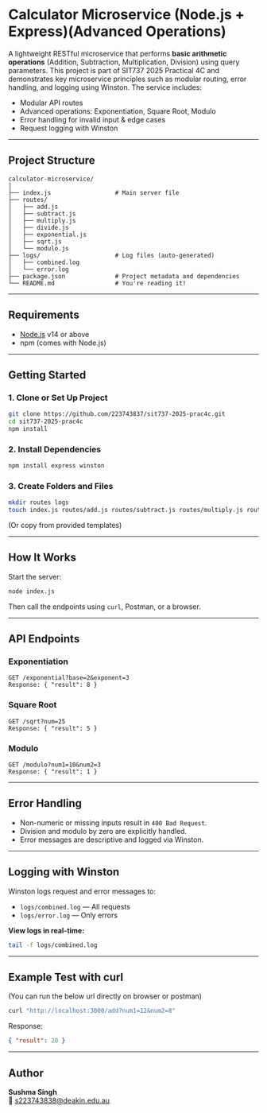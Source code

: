 # Calculator Microservice (Node.js + Express)(Advanced Operations)

A lightweight RESTful microservice that performs **basic arithmetic operations** (Addition, Subtraction, Multiplication, Division) using query parameters. This project is part of SIT737 2025 Practical 4C and demonstrates key microservice principles such as modular routing, error handling, and logging using Winston.
The service includes:

- Modular API routes 
- Advanced operations: Exponentiation, Square Root, Modulo
- Error handling for invalid input & edge cases  
- Request logging with Winston  

---

## Project Structure

```
calculator-microservice/
│
├── index.js                  # Main server file
├── routes/
│   ├── add.js
│   ├── subtract.js
│   ├── multiply.js
│   ├── divide.js
│   ├── exponential.js
│   ├── sqrt.js
│   └── modulo.js
├── logs/                     # Log files (auto-generated)
│   ├── combined.log
│   └── error.log
├── package.json              # Project metadata and dependencies
└── README.md                 # You're reading it!
```

---

## Requirements

- [Node.js](https://nodejs.org/en/) v14 or above
- npm (comes with Node.js)

---

## Getting Started

### 1. Clone or Set Up Project

```bash
git clone https://github.com/223743837/sit737-2025-prac4c.git
cd sit737-2025-prac4c
npm install
```

### 2. Install Dependencies

```bash
npm install express winston
```

### 3. Create Folders and Files

```bash
mkdir routes logs
touch index.js routes/add.js routes/subtract.js routes/multiply.js routes/divide.js
```

(Or copy from provided templates)

---

##  How It Works

Start the server:

```bash
node index.js
```

Then call the endpoints using `curl`, Postman, or a browser.

---

## API Endpoints

### Exponentiation
```
GET /exponential?base=2&exponent=3
Response: { "result": 8 }
```

###  Square Root
```
GET /sqrt?num=25
Response: { "result": 5 }
```

###  Modulo
```
GET /modulo?num1=10&num2=3
Response: { "result": 1 }
```

---

## Error Handling

- Non-numeric or missing inputs result in `400 Bad Request`.
- Division and modulo by zero are explicitly handled.
- Error messages are descriptive and logged via Winston.

---

##  Logging with Winston

Winston logs request and error messages to:

- `logs/combined.log` — All requests
- `logs/error.log` — Only errors

**View logs in real-time:**

```bash
tail -f logs/combined.log
```

---

##  Example Test with curl
(You can run the below url directly on browser or postman)
```bash
curl "http://localhost:3000/add?num1=12&num2=8"
```

Response:

```json
{ "result": 20 }
```

---

## Author

**Sushma Singh**  
📧 s223743838@deakin.edu.au


